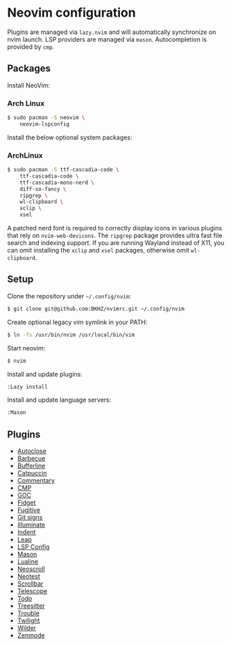 # Neovim configuration

Plugins are managed via `lazy.nvim` and will automatically synchronize on nvim launch. LSP providers are managed via
`mason`. Autocompletion is provided by `cmp`.

## Packages

Install NeoVim:

### Arch Linux

```bash
$ sudo pacman -S neovim \
	neovim-lspconfig
```

Install the below optional system packages:

### ArchLinux

```bash
$ sudo pacman -S ttf-cascadia-code \
	ttf-cascadia-code \
	ttf-cascadia-mono-nerd \
	diff-so-fancy \
	ripgrep \
	wl-clipboard \
	xclip \
	xsel
```

A patched nerd font is required to correctly display icons in various plugins that rely on `nvim-web-devicons`. The
`ripgrep` package provides ultra fast file search and indexing support. If you are running Wayland instead of X11, you
can omit installing the `xclip` and `xsel` packages, otherwise omit `wl-clipboard`.

## Setup

Clone the repository under `~/.config/nvim`:
```bash
$ git clone git@github.com:BKHZ/nvimrc.git ~/.config/nvim
```

Create optional legacy vim symlink in your PATH:
```bash
$ ln -fs /usr/bin/nvim /usr/local/bin/vim
```

Start neovim:
```bash
$ nvim
```

Install and update plugins:
```bash
:Lazy install
```

Install and update language servers:
```bash
:Mason
```

## Plugins
- [Autoclose](https://github.com/m4xshen/autoclose.nvim)
- [Barbecue](https://github.com/utilyre/barbecue.nvim)
- [Bufferline](https://github.com/akinsho/bufferline.nvim)
- [Catpuccin](https://github.com/catppuccin/nvim)
- [Commentary](https://github.com/tpope/vim-commentary)
- [CMP](https://github.com/hrsh7th/nvim-cmp)
- [GOC](https://github.com/rafaelsq/nvim-goc.lua)
- [Fidget](https://github.com/j-hui/fidget.nvim)
- [Fugitive](https://github.com/tpope/vim-fugitive)
- [Git signs](https://github.com/lewis6991/gitsigns.nvim)
- [Illuminate](https://github.com/RRethy/vim-illuminate)
- [Indent](https://github.com/lukas-reineke/indent-blankline.nvim)
- [Leap](https://github.com/ggandor/leap.nvim)
- [LSP Config](https://github.com/neovim/nvim-lspconfig)
- [Mason](https://github.com/williamboman/mason.nvim)
- [Lualine](https://github.com/nvim-lualine/lualine.nvim)
- [Neoscroll](https://github.com/karb94/neoscroll.nvim)
- [Neotest](https://github.com/nvim-neotest/neotest)
- [Scrollbar](https://github.com/petertriho/nvim-scrollbar)
- [Telescope](https://github.com/nvim-telescope/telescope.nvim)
- [Todo](https://github.com/folke/todo-comments.nvim)
- [Treesitter](https://github.com/nvim-treesitter/nvim-treesitter)
- [Trouble](https://github.com/folke/trouble.nvim)
- [Twilight](https://github.com/folke/twilight.nvim)
- [Wilder](https://github.com/gelguy/wilder.nvim)
- [Zenmode](https://github.com/folke/zen-mode.nvim)
